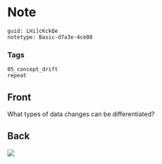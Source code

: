 # Note
```
guid: LHi]cKckQe
notetype: Basic-d7a3e-4ce08
```

### Tags
```
05_concept_drift
repeat
```

## Front
What types of data changes can be differentiated?

## Back
<img src="paste-c97e153b7544fc55a93c7bfac499980245b6d35f.jpg">
